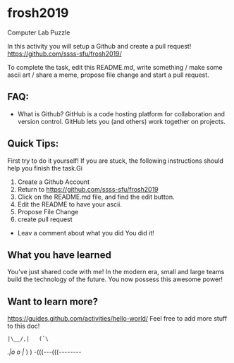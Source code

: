 # frosh2019
Computer Lab Puzzle

In this activity you will setup a Github and create a pull request!
https://github.com/ssss-sfu/frosh2019/

To complete the task, edit this README.md, write something / make some ascii art / share a meme, propose file change and start a pull request. 

## FAQ:
- What is Github?
GitHub is a code hosting platform for collaboration and version control.
GitHub lets you (and others) work together on projects.

## Quick Tips: 
First try to do it yourself! If you are stuck, the following instructions should help you finish the task.Gi
1. Create a Github Account
2. Return to https://github.com/ssss-sfu/frosh2019
3. Click on the README.md file, and find the edit button. 
4. Edit the README to have your ascii.
5. Propose File Change 
6. create pull request
 - Leav a comment about what you did
 You did it! 
 
 ## What you have learned
 You've just shared code with me! In the modern era, small and large teams build the technology of the future. You now possess this awesome power!

## Want to learn more? 

https://guides.github.com/activities/hello-world/ 
Feel free to add more stuff to this doc! 


    |\__/,|   (`\
  _.|o o  |_   ) )
-(((---(((--------
